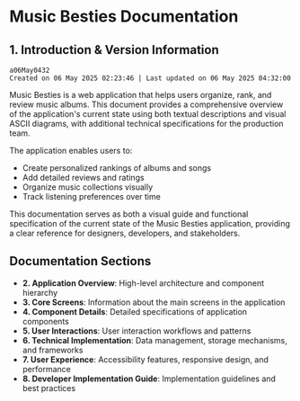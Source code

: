 # Music Besties Documentation

## 1. Introduction & Version Information

```
a06May0432
Created on 06 May 2025 02:23:46 | Last updated on 06 May 2025 04:32:00
```

Music Besties is a web application that helps users organize, rank, and review music albums. This document provides a comprehensive overview of the application's current state using both textual descriptions and visual ASCII diagrams, with additional technical specifications for the production team.

The application enables users to:
- Create personalized rankings of albums and songs
- Add detailed reviews and ratings
- Organize music collections visually
- Track listening preferences over time

This documentation serves as both a visual guide and functional specification of the current state of the Music Besties application, providing a clear reference for designers, developers, and stakeholders.

## Documentation Sections

- **2. Application Overview**: High-level architecture and component hierarchy
- **3. Core Screens**: Information about the main screens in the application
- **4. Component Details**: Detailed specifications of application components
- **5. User Interactions**: User interaction workflows and patterns
- **6. Technical Implementation**: Data management, storage mechanisms, and frameworks
- **7. User Experience**: Accessibility features, responsive design, and performance
- **8. Developer Implementation Guide**: Implementation guidelines and best practices
